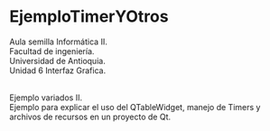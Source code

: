 # EjemploTimerYOtros
Aula semilla Informática II. <br />
Facultad de ingeniería. <br />
Universidad de Antioquia. <br />
Unidad 6 Interfaz Grafica. <br /><br />

Ejemplo variados II. <br />
Ejemplo para explicar el uso del QTableWidget, manejo de Timers y archivos de recursos en un proyecto de Qt.

